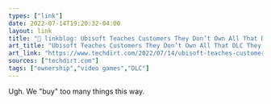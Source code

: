 ```yaml
---
types: ["link"]
date: 2022-07-14T19:20:32-04:00
layout: link
title: "🔗 linkblog: Ubisoft Teaches Customers They Don’t Own All That DLC They ‘Bought’ | Techdirt'"
art_title: "Ubisoft Teaches Customers They Don’t Own All That DLC They ‘Bought’ | Techdirt"
art_link: "https://www.techdirt.com/2022/07/14/ubisoft-teaches-customers-they-dont-own-all-that-dlc-they-bought/"
sources: ["techdirt.com"]
tags: ["ownership","video games","DLC"]
---
```

Ugh. We "buy" too many things this way.
 
